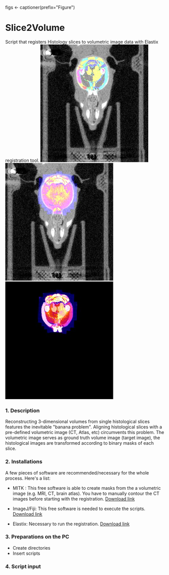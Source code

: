 figs <- captioner(prefix="Figure")

# Slice2Volume
Script that registers Histology slices to volumetric image data with Elastix registration tool.
![Overlay of co-aligned brain Atlas and DAPI-staining, 20%](/imgs/CT_vs_Atlas.jpg#CT_vs_Atlas)
![Overlay of co-aligned brain Atlas and DAPI-staining, 20%](/imgs/CT_vs_DAPI.jpg#CT_vs_DAPI)
![Overlay of co-aligned brain Atlas and DAPI-staining, 20%](/imgs/Atlas_vs_DAPI.jpg#Atlas_vs_DAPI)

### 1. Description

Reconstructing 3-dimensional volumes from single histological slices features the inevitable "banana problem". Aligning histological slices with a pre-defined volumetric image (CT, Atlas, etc) circumvents this problem.
The volumetric image serves as ground truth volume image (target image), the histological images are transformed according to binary masks of each slice. 


### 2. Installations

A few pieces of software are recommended/necessary for the whole process. Here's a list:
* MITK :
This free software is able to create masks from the a volumetric image (e.g. MRI, CT, brain atlas). You have to manually contour the CT images before starting with the registration. [Download link](www.mitk.org/wiki/Downloads)

* ImageJ/Fiji:
This free software is needed to execute the scripts. [Download link](www.imagej.net/Downloads)

* Elastix:
Necessary to run the registration. [Download link](elastix.isi.uu.nl)

### 3. Preparations on the PC
* Create directories
* Insert scripts

### 4. Script input
